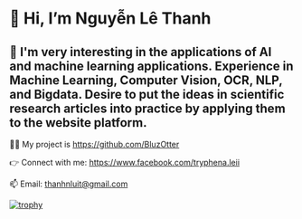 # 👋 Hi, I’m Nguyễn Lê Thanh
## 👀 I'm very interesting in the applications of AI and machine learning applications. Experience in Machine Learning, Computer Vision, OCR, NLP, and Bigdata. Desire to put the ideas in scientific research articles into practice by applying them to the website platform.
👨‍💻 My project is https://github.com/BluzOtter

👉 Connect with me: https://www.facebook.com/tryphena.leii

📫 Email: thanhnluit@gmail.com 

[![trophy](https://github-profile-trophy.vercel.app/?username=BluzOtter)](https://github.com/ryo-ma/github-profile-trophy)



<!---
BluzOtter/BluzOtter is a ✨ special ✨ repository because its `README.md` (this file) appears on your GitHub profile.
You can click the Preview link to take a look at your changes.
--->
